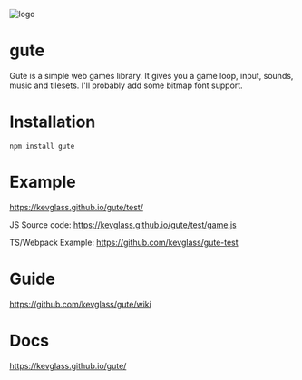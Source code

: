 ![logo](https://kevglass.github.io/gute/test/logo.png)

# gute

Gute is a simple web games library. It gives you a game loop, input, sounds, music and tilesets. I'll probably add some bitmap font support. 


# Installation

```npm install gute```

# Example

https://kevglass.github.io/gute/test/

JS Source code: https://kevglass.github.io/gute/test/game.js

TS/Webpack Example: https://github.com/kevglass/gute-test

# Guide

https://github.com/kevglass/gute/wiki

# Docs

https://kevglass.github.io/gute/


